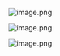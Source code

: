 ![image.png](https://cdn.jsdelivr.net/gh/zzkdm888/note-gen-image-sync@main/2025-09/d8f6b282-9ab0-4f98-bf91-8c5ba43397c6.png)

![image.png](https://cdn.jsdelivr.net/gh/zzkdm888/note-gen-image-sync@main/2025-09/6625ab4e-c93b-48af-9051-d750bd1078bf.png)

![image.png](https://cdn.jsdelivr.net/gh/zzkdm888/note-gen-image-sync@main/2025-09/035fd44a-5a14-4cd0-a37d-cbcbd828d299.png)

